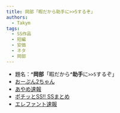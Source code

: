 ```yaml
---
title: 岡部「暇だから助手に>>5するぞ」
authors:
  - Takym
tags:
  - SS作品
  - 短編
  - 安価
  - ネタ
  - 岡部
---
```

- 題名：**^岡部**「暇だから&#x200B;**^助手**に`>>5`するぞ」
- [おーぷん2ちゃん](https://hayabusa.open2ch.net/test/read.cgi/news4vip/1498262685/)
- [あやめ速報](https://ayamevip.com/archives/50319002.html)
- [ポチッとSS!! SSまとめ](http://potittoss.blog.jp/archives/1072395036.html)
- [エレファント速報](http://elephant.2chblog.jp/archives/52202660.html)
